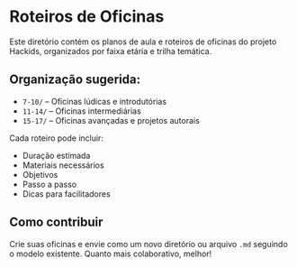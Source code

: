 # Roteiros de Oficinas

Este diretório contém os planos de aula e roteiros de oficinas do projeto Hackids, organizados por faixa etária e trilha temática.

## Organização sugerida:

- `7-10/` – Oficinas lúdicas e introdutórias
- `11-14/` – Oficinas intermediárias
- `15-17/` – Oficinas avançadas e projetos autorais

Cada roteiro pode incluir:

- Duração estimada
- Materiais necessários
- Objetivos
- Passo a passo
- Dicas para facilitadores

## Como contribuir

Crie suas oficinas e envie como um novo diretório ou arquivo `.md` seguindo o modelo existente. Quanto mais colaborativo, melhor!
